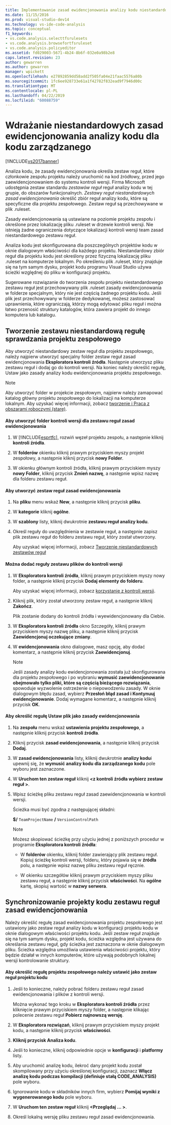 ```yaml
---
title: Implementowanie zasad ewidencjonowania analizy kodu niestandardowego dla zarządzanego kodu | Dokumentacja firmy Microsoft
ms.date: 11/15/2016
ms.prod: visual-studio-dev14
ms.technology: vs-ide-code-analysis
ms.topic: conceptual
f1_keywords:
- vs.code.analysis.selecttfsrulesets
- vs.code.analysis.browsefortfsruleset
- vs.code.analysis.policyeditor
ms.assetid: fd029003-5671-4b24-8b6f-032e0a98b2e8
caps.latest.revision: 23
author: gewarren
ms.author: gewarren
manager: wpickett
ms.openlocfilehash: e27892859dd58add2f505fa04e21faac5576a80b
ms.sourcegitcommit: 1fc6ee928733e61a1f42782f832ead9f7946d00c
ms.translationtype: MT
ms.contentlocale: pl-PL
ms.lasthandoff: 04/22/2019
ms.locfileid: "60088759"
---
```

# <a name="implementing-custom-code-analysis-check-in-policies-for-managed-code"></a>Wdrażanie niestandardowych zasad ewidencjonowania analizy kodu dla kodu zarządzanego
[!INCLUDE[vs2017banner](../includes/vs2017banner.md)]

Analiza kodu, że zasady ewidencjonowania określa zestaw reguł, które członkowie zespołu projektu należy uruchomić na kod źródłowy, przed jego zaewidencjonowaniem do systemu kontroli wersji. Firma Microsoft udostępnia zestaw standardu *zestawów reguł* reguł analizy kodu w tej grupie, do obszarów funkcjonalnych. *Zestawy reguł niestandardowych zasad ewidencjonowania* określić zbiór reguł analizy kodu, które są specyficzne dla projektu zespołowego. Zestaw reguł są przechowywane w plik .ruleset.  
  
 Zasady ewidencjonowania są ustawiane na poziomie projektu zespołu i określone przez lokalizację pliku .ruleset w drzewie kontroli wersji. Nie istnieją żadne ograniczenia dotyczące lokalizacji kontroli wersji team zasad niestandardowego zestawu reguł.  
  
 Analiza kodu jest skonfigurowana dla poszczególnych projektów kodu w oknie dialogowym właściwości dla każdego projektu. Niestandardowy zbiór reguł dla projektu kodu jest określony przez fizyczną lokalizację pliku .ruleset na komputerze lokalnym. Po określeniu plik .ruleset, który znajduje się na tym samym dysku, projekt kodu programu Visual Studio używa ścieżki względnej do pliku w konfiguracji projektu.  
  
 Sugerowane rozwiązanie do tworzenia zespołu projektu niestandardowego zestawu reguł jest przechowywany plik .ruleset zasady ewidencjonowania w folderze specjalnym, który nie jest częścią żadnego projektu kodu. Jeśli plik jest przechowywany w folderze dedykowanej, możesz zastosować uprawnienia, które ograniczają, którzy mogą edytować pliku reguł i można łatwo przenosić struktury katalogów, która zawiera projekt do innego komputera lub katalogu.  
  
## <a name="creating-the-team-project-custom-check-in-rule-set"></a>Tworzenie zestawu niestandardową regułę sprawdzania projektu zespołowego  
 Aby utworzyć niestandardowy zestaw reguł dla projektu zespołowego, należy najpierw utworzyć specjalny folder zestaw reguł zasad ewidencjonowania **Eksploratora kontroli źródła**. Następnie utworzysz pliku zestawu reguł i dodaj go do kontroli wersji. Na koniec należy określić regułę, Ustaw jako zasady analizy kodu ewidencjonowania projektu zespołowego.  
  
> [!NOTE]
>  Aby utworzyć folder w projekcie zespołowym, najpierw należy zamapować katalog główny projektu zespołowego do lokalizacji na komputerze lokalnym. Aby uzyskać więcej informacji, zobacz [tworzenie i Praca z obszarami roboczymi (stare)](http://msdn.microsoft.com/db4d5692-179a-44fe-ad31-0c1c900c9cb2).  
  
#### <a name="to-create-the-version-control-folder-for-the-check-in-policy-rule-set"></a>Aby utworzyć folder kontroli wersji dla zestawu reguł zasad ewidencjonowania  
  
1. W [!INCLUDE[esprtfc](../includes/esprtfc-md.md)], rozwiń węzeł projektu zespołu, a następnie kliknij **kontroli źródła**.  
  
2. W **folderów** okienku kliknij prawym przyciskiem myszy projekt zespołowy, a następnie kliknij przycisk **nowy Folder**.  
  
3. W okienku głównym kontroli źródła, kliknij prawym przyciskiem myszy **nowy Folder**, kliknij przycisk **Zmień nazwę**, a następnie wpisz nazwę dla folderu zestawu reguł.  
  
#### <a name="to-create-the-check-in-policy-rule-set"></a>Aby utworzyć zestaw reguł zasad ewidencjonowania  
  
1. Na **pliku** menu wskaż **New**, a następnie kliknij przycisk **pliku**.  
  
2. W **kategorie** kliknij **ogólne**.  
  
3. W **szablony** listy, kliknij dwukrotnie **zestawu reguł analizy kodu**.  
  
4. Określ reguły do uwzględnienia w zestawie reguł, a następnie zapisz plik zestawu reguł do folderu zestawu reguł, który został utworzony.  
  
     Aby uzyskać więcej informacji, zobacz [Tworzenie niestandardowych zestawów reguł](../code-quality/creating-custom-code-analysis-rule-sets.md)  
  
#### <a name="to-add-the-rule-set-file-to-version-control"></a>Można dodać reguły zestawu plików do kontroli wersji  
  
1. W **Eksploratora kontroli źródła**, kliknij prawym przyciskiem myszy nowy folder, a następnie kliknij przycisk **Dodaj elementy do folderu**.  
  
     Aby uzyskać więcej informacji, zobacz [korzystanie z kontroli wersji](http://msdn.microsoft.com/library/33267cee-fe5f-4aa3-b2cd-6d22ceace314).  
  
2. Kliknij plik, który został utworzony zestaw reguł, a następnie kliknij **Zakończ**.  
  
     Plik zostanie dodany do kontroli źródła i wyewidencjonowany dla Ciebie.  
  
3. W **Eksploratora kontroli źródła** okno Szczegóły, kliknij prawym przyciskiem myszy nazwę pliku, a następnie kliknij przycisk **Zaewidencjonuj oczekujące zmiany**.  
  
4. W **ewidencjonowania** okno dialogowe, masz opcję, aby dodać komentarz, a następnie kliknij przycisk **Zaewidencjonuj**.  
  
    > [!NOTE]
    >  Jeśli zasady analizy kodu ewidencjonowania została już skonfigurowana dla projektu zespołowego i po wybraniu **wymusić zaewidencjonowanie obejmowało tylko pliki, które są częścią bieżącego rozwiązania**, spowoduje wyzwolenie ostrzeżenie o niepowodzeniu zasady. W oknie dialogowym błędu zasad, wybierz **Przesłoń błąd zasad i Kontynuuj ewidencjonowanie**. Dodaj wymagane komentarz, a następnie kliknij przycisk **OK**.  
  
#### <a name="to-specify-the-rule-set-file-as-the-check-in-policy"></a>Aby określić regułę Ustaw plik jako zasady ewidencjonowania  
  
1. Na **zespołu** menu wskaż **ustawienia projektu zespołowego**, a następnie kliknij przycisk **kontroli źródła**.  
  
2. Kliknij przycisk **zasad ewidencjonowania**, a następnie kliknij przycisk **Dodaj**.  
  
3. W **zasad ewidencjonowania** listy, kliknij dwukrotnie **analizy kodu**i upewnij się, że **wymusić analizy kodu dla zarządzanego kodu** pole wyboru jest zaznaczone.  
  
4. W **Uruchom ten zestaw reguł** kliknij  **\<z kontroli źródła wybierz zestaw reguł >**.  
  
5. Wpisz ścieżkę pliku zestawu reguł zasad zaewidencjonowania w kontroli wersji.  
  
     Ścieżka musi być zgodna z następującej składni:  
  
     **$/** `TeamProjectName` **/** `VersionControlPath`  
  
    > [!NOTE]
    >  Możesz skopiować ścieżkę przy użyciu jednej z poniższych procedur w programie **Eksploratora kontroli źródła**:  
  
    - W **folderów** okienku, kliknij folder zawierający plik zestawu reguł. Kopiuj ścieżkę kontroli wersji, folderu, który pojawia się w **źródła** polu, a następnie wpisz nazwę pliku zestawu reguł ręcznie.  
  
    - W okienku szczegółów kliknij prawym przyciskiem myszy pliku zestawu reguł, a następnie kliknij przycisk **właściwości**. Na **ogólne** kartę, skopiuj wartość w **nazwy serwera**.  
  
## <a name="synchronizing-code-projects-to-the-check-in-policy-rule-set"></a>Synchronizowanie projekty kodu zestawu reguł zasad ewidencjonowania  
 Należy określić regułę zasad ewidencjonowania projektu zespołowego jest ustawiony jako zestaw reguł analizy kodu w konfiguracji projektu kodu w oknie dialogowym właściwości projektu kodu. Jeśli zestaw reguł znajduje się na tym samym dysku, projekt kodu, ścieżka względna jest używana do określania zestawu reguł, gdy ścieżka jest zaznaczona w oknie dialogowym pliku. Ścieżka względna umożliwia ustawienia właściwości projektu, który będzie działał w innych komputerów, które używają podobnych lokalnej wersji kontrolowanie struktury.  
  
#### <a name="to-specify-a-team-project-rule-set-as-the-rule-set-of-a-code-project"></a>Aby określić regułę projektu zespołowego należy ustawić jako zestaw reguł projektu kodu  
  
1. Jeśli to konieczne, należy pobrać folderu zestawu reguł zasad ewidencjonowania i plików z kontroli wersji.  
  
     Można wykonać tego kroku w **Eksploratora kontroli źródła** przez kliknięcie prawym przyciskiem myszy folder, a następnie klikając polecenie zestawu reguł **Pobierz najnowszą wersję**.  
  
2. W **Eksploratora rozwiązań**, kliknij prawym przyciskiem myszy projekt kodu, a następnie kliknij przycisk **właściwości**.  
  
3. **Kliknij przycisk Analiza kodu**.  
  
4. Jeśli to konieczne, kliknij odpowiednie opcje w **konfiguracji** i **platformy** listy.  
  
5. Aby uruchomić analizę kodu, ilekroć dany projekt kodu został skompilowany przy użyciu określonej konfiguracji, zaznacz **Włącz analizę kodu podczas kompilacji (definiuje stałą CODE_ANALYSIS)** pole wyboru.  
  
6. Ignorowanie kodu w składników innych firm, wybierz **Pomijaj wyniki z wygenerowanego kodu** pole wyboru.  
  
7. W **Uruchom ten zestaw reguł** kliknij  **\<Przeglądaj … >**.  
  
8. Określ lokalną wersję pliku zestawu reguł zasad ewidencjonowania.
